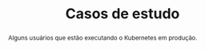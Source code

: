 ---
title: Casos de estudo
linkTitle: Casos de estudo
bigheader: Casos de estudo utilizando Kubernetes
abstract: Alguns usuários que estão executando o Kubernetes em produção.
layout: basic
class: gridPage
cid: caseStudies
---